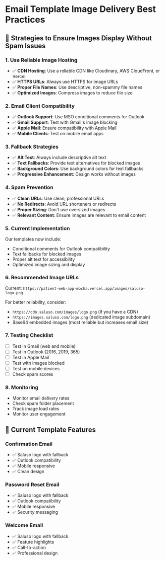 # Email Template Image Delivery Best Practices

## 🚀 Strategies to Ensure Images Display Without Spam Issues

### 1. **Use Reliable Image Hosting**
- ✅ **CDN Hosting**: Use a reliable CDN like Cloudinary, AWS CloudFront, or Vercel
- ✅ **HTTPS URLs**: Always use HTTPS for image URLs
- ✅ **Proper File Names**: Use descriptive, non-spammy file names
- ✅ **Optimized Images**: Compress images to reduce file size

### 2. **Email Client Compatibility**
- ✅ **Outlook Support**: Use MSO conditional comments for Outlook
- ✅ **Gmail Support**: Test with Gmail's image blocking
- ✅ **Apple Mail**: Ensure compatibility with Apple Mail
- ✅ **Mobile Clients**: Test on mobile email apps

### 3. **Fallback Strategies**
- ✅ **Alt Text**: Always include descriptive alt text
- ✅ **Text Fallbacks**: Provide text alternatives for blocked images
- ✅ **Background Colors**: Use background colors for text fallbacks
- ✅ **Progressive Enhancement**: Design works without images

### 4. **Spam Prevention**
- ✅ **Clean URLs**: Use clean, professional URLs
- ✅ **No Redirects**: Avoid URL shorteners or redirects
- ✅ **Proper Sizing**: Don't use oversized images
- ✅ **Relevant Content**: Ensure images are relevant to email content

### 5. **Current Implementation**
Our templates now include:
- Conditional comments for Outlook compatibility
- Text fallbacks for blocked images
- Proper alt text for accessibility
- Optimized image sizing and display

### 6. **Recommended Image URLs**
Current: `https://patient-web-app-mocha.vercel.app/images/saluso-logo.png`

For better reliability, consider:
- `https://cdn.saluso.com/images/logo.png` (if you have a CDN)
- `https://images.saluso.com/logo.png` (dedicated image subdomain)
- Base64 embedded images (most reliable but increases email size)

### 7. **Testing Checklist**
- [ ] Test in Gmail (web and mobile)
- [ ] Test in Outlook (2016, 2019, 365)
- [ ] Test in Apple Mail
- [ ] Test with images blocked
- [ ] Test on mobile devices
- [ ] Check spam scores

### 8. **Monitoring**
- Monitor email delivery rates
- Check spam folder placement
- Track image load rates
- Monitor user engagement

## 📧 Current Template Features

### Confirmation Email
- ✅ Saluso logo with fallback
- ✅ Outlook compatibility
- ✅ Mobile responsive
- ✅ Clean design

### Password Reset Email
- ✅ Saluso logo with fallback
- ✅ Outlook compatibility
- ✅ Mobile responsive
- ✅ Security messaging

### Welcome Email
- ✅ Saluso logo with fallback
- ✅ Feature highlights
- ✅ Call-to-action
- ✅ Professional design
